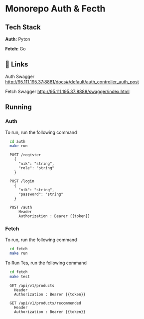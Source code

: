 
# Monorepo Auth & Fecth

## Tech Stack

**Auth:** Pyton

**Fetch:** Go

## 🔗 Links
Auth Swagger
http://95.111.195.37:8881/docs#/default/auth_controller_auth_post

Fetch Swagger
http://95.111.195.37:8888/swagger/index.html

## Running
### Auth
To run, run the following command

```bash
  cd auth
  make run
```

```http
  POST /register
    {
      "nik": "string",
      "role": "string"
    }
```
```http
  POST /login
    {
      "nik": "string",
      "password": "string"
    }
```
```http
  POST /auth
      Header
      Authorization : Bearer {{token}}
```

### Fetch
To run,  run the following command
```bash
  cd fetch
  make run
```
To Run Tes,  run the following command
```bash
  cd fetch
  make test
```

```http
  GET /api/v1/products
    Header
    Authorization : Bearer {{token}}
```

```http
  GET /api/v1/products/recommended
    Header
    Authorization : Bearer {{token}}
```
